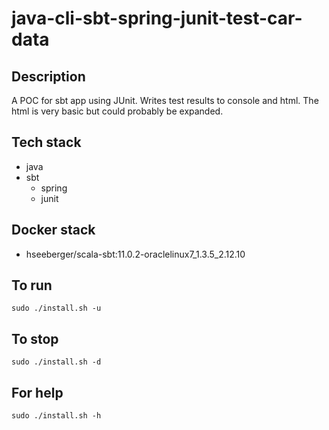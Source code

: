 # java-cli-sbt-spring-junit-test-car-data

## Description
A POC for sbt app using JUnit.
Writes test results to console
and html. The html is very basic
but could probably be expanded.

## Tech stack
- java
- sbt
  - spring
  - junit

## Docker stack
- hseeberger/scala-sbt:11.0.2-oraclelinux7_1.3.5_2.12.10

## To run
`sudo ./install.sh -u`

## To stop
`sudo ./install.sh -d`

## For help
`sudo ./install.sh -h`

